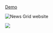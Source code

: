 <a href="https://atifelsherif.github.io/Responsive_HTML_CSS_News_Grid_Temp/" target="_blank">Demo<a>

![News Grid website](https://github.com/user-attachments/assets/76d446ca-17be-46e5-bbc9-a6a7dd4f14c7)

<img src="https://github.com/user-attachments/assets/76d446ca-17be-46e5-bbc9-a6a7dd4f14c7">
